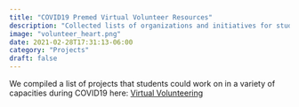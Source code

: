 ```yaml
---
title: "COVID19 Premed Virtual Volunteer Resources"
description: "Collected lists of organizations and initiatives for students to volunteer with during the COVID19 pandemic"
image: "volunteer_heart.png"
date: 2021-02-28T17:31:13-06:00
category: "Projects"
draft: false
---
```

We compiled a list of projects that students could work on in a variety of capacities during COVID19 here: [Virtual Volunteering](https://thevirtualmentor.org/virtual-volunteering)